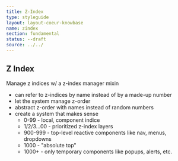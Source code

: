 ```yaml
---
title: Z-Index
type: styleguide
layout: layout-coeur-knowbase
name: zindex
section: fundamental
status: --draft
source: ../../
---
```



<main markdown="1">

## Z Index

Manage z indices w/ a z-index manager mixin

- can refer to z-indices by name instead of by a made-up number
- let the system manage z-order
- abstract z-order with names instead of random numbers
- create a system that makes sense
  - 0-99 - local, component indice
  - 1/2/3...00 - prioritized z-index layers
  - 900-999 - top-level reactive components like nav, menus, dropdowns
  - 1000 - "absolute top"
  - 1000+ - only temporary components like popups, alerts, etc.

</main>